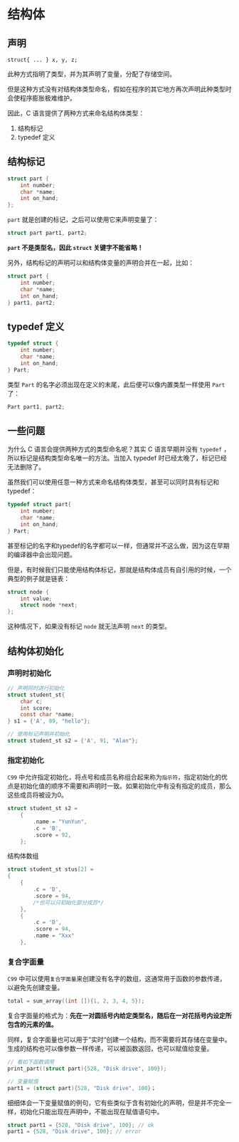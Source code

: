# 结构体

## 声明

`struct{ ... } x, y, z;`

此种方式指明了类型，并为其声明了变量，分配了存储空间。

但是这种方式没有对结构体类型命名，假如在程序的其它地方再次声明此种类型时会使程序膨胀极难维护。

因此，C 语言提供了两种方式来命名结构体类型：

1. 结构标记
2. typedef 定义

## 结构标记

```c
struct part {
    int number;
    char *name;
    int on_hand;
};
```

`part` 就是创建的标记，之后可以使用它来声明变量了：

```c
struct part part1, part2;
```

**`part` 不是类型名，因此 `struct` 关键字不能省略！**

另外，结构标记的声明可以和结构体变量的声明合并在一起，比如：

```c
struct part {
    int number;
    char *name;
    int on_hand;    
} part1, part2;
```

## typedef 定义

```c
typedef struct {
    int number;
    char *name;
    int on_hand;
} Part;
```

类型 `Part` 的名字必须出现在定义的末尾，此后便可以像内置类型一样使用 `Part` 了：

```c
Part part1, part2;
```

## 一些问题

为什么 C 语言会提供两种方式的类型命名呢？其实 C 语言早期并没有 `typedef` ，所以标记是结构类型命名唯一的方法。当加入 typedef 时已经太晚了，标记已经无法删除了。

虽然我们可以使用任意一种方式来命名结构体类型，甚至可以同时具有标记和typedef：

```c
typedef struct part{
    int number;
    char *name;
    int on_hand;
} Part;
```

甚至标记的名字和typedef的名字都可以一样，但通常并不这么做，因为这在早期的编译器中会出现问题。

但是，有时候我们只能使用结构体标记，那就是结构体成员有自引用的时候，一个典型的例子就是链表：

```c
struct node {
    int value;
    struct node *next;
};
```

这种情况下，如果没有标记 `node` 就无法声明 `next` 的类型。

## 结构体初始化

### 声明时初始化

```c
// 声明同时进行初始化
struct student_st{
    char c;
    int score;
    const char *name;
} s1 = {'A', 89, "hello"};

// 使用标记声明并初始化
struct student_st s2 = {'A', 91, "Alan"};
```

### 指定初始化

`C99` 中允许指定初始化，将点号和成员名称组合起来称为`指示符`，指定初始化的优点是初始化值的顺序不需要和声明时一致。如果初始化中有没有指定的成员，那么这些成员将被设为0。

```c
struct student_st s2 =
    {
        .name = "YunYun",
        .c = 'B',
        .score = 92,
    };
```

结构体数组

```c
struct student_st stus[2] =
{
    {
        .c = 'D',
        .score = 94,
        /*也可以只初始化部分成员*/
    },
    {
        .c = 'D',
        .score = 94,
        .name = "Xxx"
    },
```

### 复合字面量

`C99` 中可以使用`复合字面量`来创建没有名字的数组，这通常用于函数的参数传递，以避免先创建变量。

```c
total = sum_array((int []){1, 2, 3, 4, 5});
```

复合字面量的格式为：**先在一对圆括号内给定类型名，随后在一对花括号内设定所包含的元素的值。**

同样，复合字面量也可以用于”实时“创建一个结构，而不需要将其存储在变量中。生成的结构也可以像参数一样传递，可以被函数返回，也可以赋值给变量。

```c
// 看如下函数调用
print_part((struct part){528, "Disk drive", 100});

// 变量赋值
part1 = (struct part){528, "Disk drive", 100}；
```

细细体会一下变量赋值的例句，它有些类似于含有初始化的声明，但是并不完全一样，初始化只能出现在声明中，不能出现在赋值语句中。

```c
struct part1 = {528, "Disk drive", 100}; // ok
part1 = {528, "Disk drive", 100}; // error
```